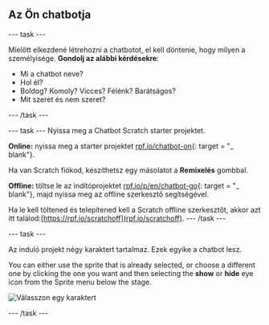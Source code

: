 ## Az Ön chatbotja

\--- task \---

Mielőtt elkezdené létrehozni a chatbotot, el kell döntenie, hogy milyen a személyisége. **Gondolj az alábbi kérdésekre**:

+ Mi a chatbot neve?
+ Hol él?
+ Boldog? Komoly? Vicces? Félénk? Barátságos?
+ Mit szeret és nem szeret?

\--- /task \---

\--- task \--- Nyissa meg a Chatbot Scratch starter projektet.

**Online:** nyissa meg a starter projektet [rpf.io/chatbot-on](http://rpf.io/chatbot-on){: target = "_ blank"}.

Ha van Scratch fiókod, készíthetsz egy másolatot a **Remixelés** gombbal.

**Offline:** töltse le az indítóprojektet [rpf.io/p/en/chatbot-go](http://rpf.io/p/en/chatbot-go){: target = "_ blank"}, majd nyissa meg az offline szerkesztő segítségével.

Ha le kell töltened és telepítened kell a Scratch offline szerkesztőt, akkor azt itt találod:[https://rpf.io/scratchoff](rpf.io/scratchoff). \--- /task \---

\--- task \---

Az induló projekt négy karaktert tartalmaz. Ezek egyike a chatbot lesz.

You can either use the sprite that is already selected, or choose a different one by clicking the one you want and then selecting the **show** or **hide** eye icon from the Sprite menu below the stage.

![Válasszon egy karaktert](images/chatbot-characters.png)

\--- /task \---